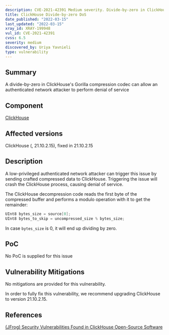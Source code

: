 ```yaml
---
description: CVE-2021-42391 Medium severity. Divide-by-zero in ClickHouse leads to denial of service
title: ClickHouse Divide-by-zero DoS
date_published: "2022-03-15"
last_updated: "2022-03-15"
xray_id: XRAY-199948
vul_id: CVE-2021-42391
cvss: 6.5
severity: medium
discovered_by: Uriya Yavnieli
type: vulnerability
---
```

## Summary
A divide-by-zero in ClickHouse's Gorilla compression codec can allow an authenticated network attacker to perform denial of service

## Component

[ClickHouse](https://clickhouse.com/)



## Affected versions

ClickHouse (, 21.10.2.15), fixed in 21.10.2.15



## Description

A low-privileged authenticated network attacker can trigger this issue by sending crafted compressed data to ClickHouse.
Triggering the issue will crash the ClickHouse process, causing denial of service.

The ClickHouse decompression code reads the first byte of the compressed buffer and performs a modulo operation with it to get the remainder:
```c
UInt8 bytes_size = source[0];
UInt8 bytes_to_skip = uncompressed_size % bytes_size;
```
In case `bytes_size` is 0, it will end up dividing by zero.



## PoC

No PoC is supplied for this issue



## Vulnerability Mitigations

No mitigations are provided for this vulnerability.

In order to fully fix this vulnerability, we recommend upgrading ClickHouse to version 21.10.2.15.



## References

[(JFrog) Security Vulnerabilities Found in ClickHouse Open-Source Software](https://jfrog.com/blog/7-rce-and-dos-vulnerabilities-found-in-clickhouse-dbms)